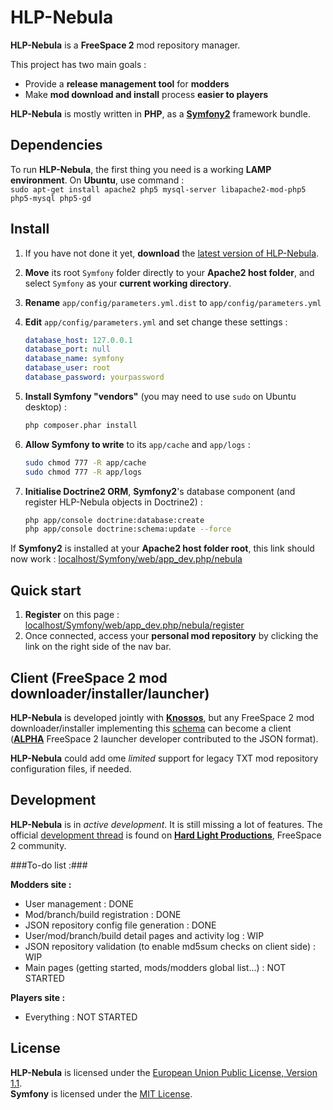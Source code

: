 # HLP-Nebula

**HLP-Nebula** is a **FreeSpace 2** mod repository manager.

This project has two main goals :
* Provide a **release management tool** for **modders**
* Make **mod download and install** process **easier to players**

**HLP-Nebula** is mostly written in **PHP**, as a [**Symfony2**](http://symfony.com/) framework bundle.

## Dependencies

To run **HLP-Nebula**, the first thing you need is a working **LAMP environment**.
On **Ubuntu**, use command :  
```sudo apt-get install apache2 php5 mysql-server libapache2-mod-php5 php5-mysql php5-gd```

## Install

1. If you have not done it yet, **download** the [latest version of HLP-Nebula](https://github.com/Hellzed/hlp-nebula).
2. **Move** its root ```Symfony``` folder directly to your **Apache2 host folder**, and select ```Symfony``` as your **current working directory**.
3. **Rename** ```app/config/parameters.yml.dist``` to ```app/config/parameters.yml```
4. **Edit** ```app/config/parameters.yml``` and set change these settings :
   ```yaml
   database_host: 127.0.0.1
   database_port: null
   database_name: symfony
   database_user: root
   database_password: yourpassword
   ```
   
5. **Install Symfony "vendors"** (you may need to use ```sudo``` on Ubuntu desktop) :
   ```bash
   php composer.phar install
   ```
6. **Allow Symfony to write** to its ```app/cache``` and ```app/logs``` :
   ```bash
   sudo chmod 777 -R app/cache
   sudo chmod 777 -R app/logs
   ```
   
7. **Initialise Doctrine2 ORM**, **Symfony2**'s database component (and register HLP-Nebula objects in Doctrine2) :
   ```bash
   php app/console doctrine:database:create
   php app/console doctrine:schema:update --force
   ```

If **Symfony2** is installed at your **Apache2 host folder root**, this link should now work :
[localhost/Symfony/web/app_dev.php/nebula](http://localhost/Symfony/web/app_dev.php/nebula/)

## Quick start

1. **Register** on this page : [localhost/Symfony/web/app_dev.php/nebula/register](http://localhost/Symfony/web/app_dev.php/nebula/register)
2. Once connected, access your **personal mod repository** by clicking the link on the right side of the nav bar.

## Client (FreeSpace 2 mod downloader/installer/launcher)

**HLP-Nebula** is developed jointly with [**Knossos**](https://github.com/ngld/knossos), but any FreeSpace 2 mod downloader/installer implementing this [schema](https://github.com/ngld/knossos/blob/develop/converter/schema.txt) can become a client ([**ALPHA**](http://www.hard-light.net/forums/index.php?topic=88119.0) FreeSpace 2 launcher developer contributed to the JSON format).

**HLP-Nebula** could add ome _limited_ support for legacy TXT mod repository configuration files, if needed.

## Development

**HLP-Nebula** is in _active development_. It is still missing a lot of features.
The official [development thread](http://www.hard-light.net/forums/index.php?topic=86364) is found on [**Hard Light Productions**](www.hard-light.com), FreeSpace 2 community.

###To-do list :###

**Modders site :**
* User management : DONE
* Mod/branch/build registration : DONE
* JSON repository config file generation : DONE
* User/mod/branch/build detail pages and activity log : WIP
* JSON repository validation (to enable md5sum checks on client side) : WIP
* Main pages (getting started, mods/modders global list...) : NOT STARTED

**Players site :**
* Everything : NOT STARTED

## License

**HLP-Nebula** is licensed under the [European Union Public License, Version 1.1](LICENSE).  
**Symfony** is licensed under the [MIT License](LICENSE).
